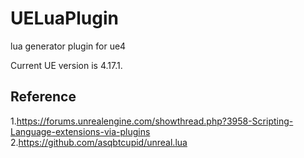 # UELuaPlugin
lua generator plugin for ue4 

Current UE version is 4.17.1.

## Reference
1.https://forums.unrealengine.com/showthread.php?3958-Scripting-Language-extensions-via-plugins
2.https://github.com/asqbtcupid/unreal.lua
